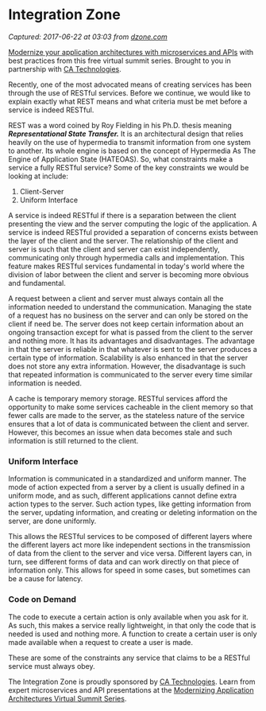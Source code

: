 # Integration Zone

_Captured: 2017-06-22 at 03:03 from [dzone.com](https://dzone.com/articles/restful-services-2?edition=305124&utm_source=Daily%20Digest&utm_medium=email&utm_campaign=dd%202017-06-21)_

[Modernize your application architectures with microservices and APIs](https://dzone.com/go?i=224221&u=https%3A%2F%2Fad.doubleclick.net%2Fddm%2Ftrackclk%2FN6040.130331DZONE%2FB11298547.150503462%3Bdc_trk_aid%3D321267892%3Bdc_trk_cid%3D81668997%3Bdc_lat%3D%3Bdc_rdid%3D%3Btag_for_child_directed_treatment%3D) with best practices from this free virtual summit series. Brought to you in partnership with [CA Technologies](https://dzone.com/go?i=224221&u=https%3A%2F%2Fad.doubleclick.net%2Fddm%2Ftrackclk%2FN6040.130331DZONE%2FB11298547.150503462%3Bdc_trk_aid%3D321267892%3Bdc_trk_cid%3D81668997%3Bdc_lat%3D%3Bdc_rdid%3D%3Btag_for_child_directed_treatment%3D).

Recently, one of the most advocated means of creating services has been through the use of RESTful services. Before we continue, we would like to explain exactly what REST means and what criteria must be met before a service is indeed RESTful.

REST was a word coined by Roy Fielding in his Ph.D. thesis meaning **_Representational State Transfer._** It is an architectural design that relies heavily on the use of hypermedia to transmit information from one system to another. Its whole engine is based on the concept of Hypermedia As The Engine of Application State (HATEOAS). So, what constraints make a service a fully RESTful service? Some of the key constraints we would be looking at include:

  1. Client-Server
  2. Uniform Interface

A service is indeed RESTful if there is a separation between the client presenting the view and the server computing the logic of the application. A service is indeed RESTful provided a separation of concerns exists between the layer of the client and the server. The relationship of the client and server is such that the client and server can exist independently, communicating only through hypermedia calls and implementation. This feature makes RESTful services fundamental in today's world where the division of labor between the client and server is becoming more obvious and fundamental.

A request between a client and server must always contain all the information needed to understand the communication. Managing the state of a request has no business on the server and can only be stored on the client if need be. The server does not keep certain information about an ongoing transaction except for what is passed from the client to the server and nothing more. It has its advantages and disadvantages. The advantage in that the server is reliable in that whatever is sent to the server produces a certain type of information. Scalability is also enhanced in that the server does not store any extra information. However, the disadvantage is such that repeated information is communicated to the server every time similar information is needed.

A cache is temporary memory storage. RESTful services afford the opportunity to make some services cacheable in the client memory so that fewer calls are made to the server, as the stateless nature of the service ensures that a lot of data is communicated between the client and server. However, this becomes an issue when data becomes stale and such information is still returned to the client.

### **Uniform Interface**

Information is communicated in a standardized and uniform manner. The mode of action expected from a server by a client is usually defined in a uniform mode, and as such, different applications cannot define extra action types to the server. Such action types, like getting information from the server, updating information, and creating or deleting information on the server, are done uniformly.

This allows the RESTful services to be composed of different layers where the different layers act more like independent sections in the transmission of data from the client to the server and vice versa. Different layers can, in turn, see different forms of data and can work directly on that piece of information only. This allows for speed in some cases, but sometimes can be a cause for latency.

### **Code on Demand**

The code to execute a certain action is only available when you ask for it. As such, this makes a service really lightweight, in that only the code that is needed is used and nothing more. A function to create a certain user is only made available when a request to create a user is made.

These are some of the constraints any service that claims to be a RESTful service must always obey.

The Integration Zone is proudly sponsored by [CA Technologies](https://dzone.com/go?i=224222&u=https%3A%2F%2Fad.doubleclick.net%2Fddm%2Ftrackclk%2FN6040.130331DZONE%2FB11298547.150503463%3Bdc_trk_aid%3D321267794%3Bdc_trk_cid%3D81669195%3Bdc_lat%3D%3Bdc_rdid%3D%3Btag_for_child_directed_treatment%3D). Learn from expert microservices and API presentations at the [Modernizing Application Architectures Virtual Summit Series](https://dzone.com/go?i=224222&u=https%3A%2F%2Fad.doubleclick.net%2Fddm%2Ftrackclk%2FN6040.130331DZONE%2FB11298547.150503463%3Bdc_trk_aid%3D321267794%3Bdc_trk_cid%3D81669195%3Bdc_lat%3D%3Bdc_rdid%3D%3Btag_for_child_directed_treatment%3D).

